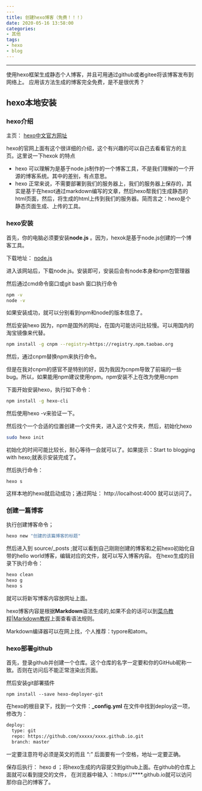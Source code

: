 ```yaml
---
---
title: 创建hexo博客（免费！！！）
date: 2020-05-16 13:58:00
categories:
- 其他
tags:
- hexo
- blog
---
```

---
使用hexo框架生成静态个人博客，并且可用通过github或者gitee将该博客发布到网络上。
应用该方法生成的博客完全免费，是不是很优秀？

## hexo本地安装

### hexo介绍

主页： [hexo中文官方网址](https://hexo.io/zh-cn/)

hexo的官网上面有这个很详细的介绍，这个有兴趣的可以自己去看看官方的主页。这里说一下hexok
的特点
  - hexo 可以理解为是基于node.js制作的一个博客工具，不是我们理解的一个开源的博客系统。其中的差别，有点意思。
  - hexo 正常来说，不需要部署到我们的服务器上，我们的服务器上保存的，其实是基于在hexot通过markdown编写的文章，然后hexo帮我们生成静态的html页面，然后，将生成的html上传到我们的服务器。简而言之：hexo是个静态页面生成、上传的工具。

### hexo安装
首先，你的电脑必须要安装**node.js** 。因为，hexok是基于node.js创建的一个博客工具。

下载地址： [node.js](https://nodejs.org/zh-cn/)

进入该网站后，下载node.js。安装即可，安装后会有node本身和npm包管理器

然后通过cmd命令窗口或git bash 窗口执行命令
``` bash
npm -v
node -v
```
如果安装成功，就可以分别看到npm和node的版本信息了。

然后安装hexo
因为，npm是国外的网址，在国内可能访问比较慢。可以用国内的淘宝镜像来代替。
``` bash
npm install -g cnpm --registry=https://registry.npm.taobao.org
```
然后，通过cnpm替换npm来执行命令。

但是在我对cnpm的感官不是特别的好，因为我因为cnpm导致了前端的一些bug。所以，如果能用npm建议使用npm。npm安装不上在改为使用cnpm

下面开始安装hexo，执行如下命令：
``` bash
npm install -g hexo-cli
```
然后使用hexo -v来验证一下。

然后找个一个合适的位置创建一个文件夹，进入这个文件夹，然后，初始化hexo
``` bash
sudo hexo init
```
初始化的时间可能比较长，耐心等待一会就可以了。如果提示：Start to blogging with hexo;就表示安装完成了。

然后执行命令：
```
hexo s
```
这样本地的hexo就启动成功；通过网址： http://localhost:4000 就可以访问了。
### 创建一篇博客
执行创建博客命令；
``` bash
hexo new "创建的该篇博客的标题"
```
然后进入到 source/_posts ;就可以看到自己刚刚创建的博客和之前hexo初始化自带的hello world博客，编辑对应的文件，就可以写入博客内容。
在hexo生成的目录下执行命令：
``` bash
hexo clean
hexo g
hexo s
```
就可以将新写博客内容放网址上面。

hexo博客内容是根据**Markdown**语法生成的,如果不会的话可以到[菜鸟教程|Markdown教程](https://www.runoob.com/markdown/md-tutorial.html)上面查看语法规则。

Markdown编译器可以在网上找，个人推荐：typore和atom。
### hexo部署github
首先，登录github并创建一个仓库。这个仓库的名字一定要和你的GitHub昵称一致。否则在访问后不能正常渲染出页面。

然后安装git部署插件
```
npm install --save hexo-deployer-git
```
在hexo的根目录下，找到一个文件：**_config.yml**
在文件中找到deploy这一项，修改为：
``` xml
deploy:
  type: git
  repo: https://github.com/xxxxx/xxxx.github.io.git
  branch: master
```
一定要注意符号必须是英文的而且 “:” 后面要有一个空格，地址一定要正确。

保存后执行： hexo d ；将hexo生成的内容提交到github上面。在github的仓库上面就可以看到提交的文件， 在浏览器中输入 ：https://****.github.io就可以访问那你自己的博客了。
